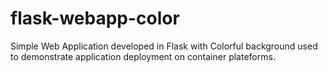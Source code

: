 # flask-webapp-color
Simple Web Application developed in Flask with Colorful background used to demonstrate application deployment on container plateforms.
